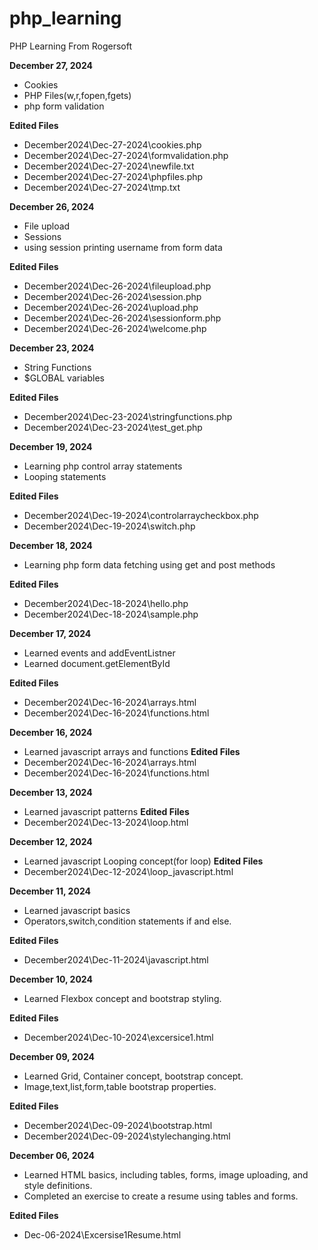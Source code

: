 # php_learning
PHP Learning From Rogersoft

**December 27, 2024**
* Cookies
* PHP Files(w,r,fopen,fgets)
* php form validation
  
**Edited Files**
* December2024\Dec-27-2024\cookies.php
* December2024\Dec-27-2024\formvalidation.php
* December2024\Dec-27-2024\newfile.txt
* December2024\Dec-27-2024\phpfiles.php
* December2024\Dec-27-2024\tmp.txt

**December 26, 2024**
* File upload
* Sessions
* using session printing username from form data
  
**Edited Files**
* December2024\Dec-26-2024\fileupload.php
* December2024\Dec-26-2024\session.php
* December2024\Dec-26-2024\upload.php
* December2024\Dec-26-2024\sessionform.php
* December2024\Dec-26-2024\welcome.php
  
**December 23, 2024**
* String Functions
* $GLOBAL variables
  
**Edited Files**
* December2024\Dec-23-2024\stringfunctions.php
* December2024\Dec-23-2024\test_get.php

**December 19, 2024**
* Learning php control array statements
* Looping statements
  
**Edited Files**
* December2024\Dec-19-2024\controlarraycheckbox.php
* December2024\Dec-19-2024\switch.php

**December 18, 2024**
* Learning php form data fetching using get and post methods
  
**Edited Files**
* December2024\Dec-18-2024\hello.php
* December2024\Dec-18-2024\sample.php
  
**December 17, 2024**
* Learned events and addEventListner
* Learned document.getElementById
  
**Edited Files**
* December2024\Dec-16-2024\arrays.html
* December2024\Dec-16-2024\functions.html
  
**December 16, 2024**
* Learned javascript arrays and functions
**Edited Files**
* December2024\Dec-16-2024\arrays.html
* December2024\Dec-16-2024\functions.html

**December 13, 2024**
* Learned javascript patterns
**Edited Files**
* December2024\Dec-13-2024\loop.html

**December 12, 2024**
* Learned javascript Looping concept(for loop)
**Edited Files**
* December2024\Dec-12-2024\loop_javascript.html
  
**December 11, 2024**
* Learned javascript basics 
* Operators,switch,condition statements if and else.
 
**Edited Files**
* December2024\Dec-11-2024\javascript.html
  
**December 10, 2024**
* Learned Flexbox concept and bootstrap styling.
 
**Edited Files**
* December2024\Dec-10-2024\excersice1.html

**December 09, 2024**
* Learned Grid, Container concept, bootstrap concept.
* Image,text,list,form,table bootstrap properties.
   
**Edited Files**
* December2024\Dec-09-2024\bootstrap.html
* December2024\Dec-09-2024\stylechanging.html

**December 06, 2024**
* Learned HTML basics, including tables, forms, image uploading, and style definitions.
* Completed an exercise to create a resume using tables and forms.
  
**Edited Files**
* Dec-06-2024\Excersise1Resume.html




